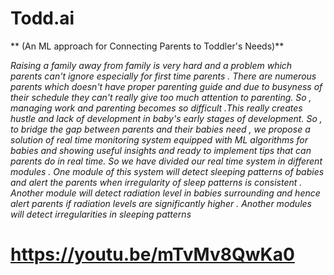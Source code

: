 

# Todd.ai

** (An ML approach for Connecting Parents to Toddler&#39;s Needs)**



_Raising a family away from family is very hard and a problem which parents can&#39;t ignore especially for first time parents . There are numerous parents which doesn&#39;t have proper parenting guide and due to busyness of their schedule they can&#39;t really give too much attention to parenting. So , managing work and parenting becomes so difficult  .This really creates hustle and lack of development in baby&#39;s early stages of development. So , to bridge the gap between parents and their babies need , we propose a solution of real time monitoring system equipped with ML algorithms for babies and showing useful insights and ready to implement tips that can parents do in real time. So we have divided our real time system in different modules . One module of this system will detect sleeping patterns of babies and alert the parents when irregularity of sleep patterns is consistent . Another module will detect radiation level in babies surrounding and hence alert parents if radiation levels are significantly higher . Another modules will detect irregularities in sleeping patterns_

# https://youtu.be/mTvMv8QwKa0

